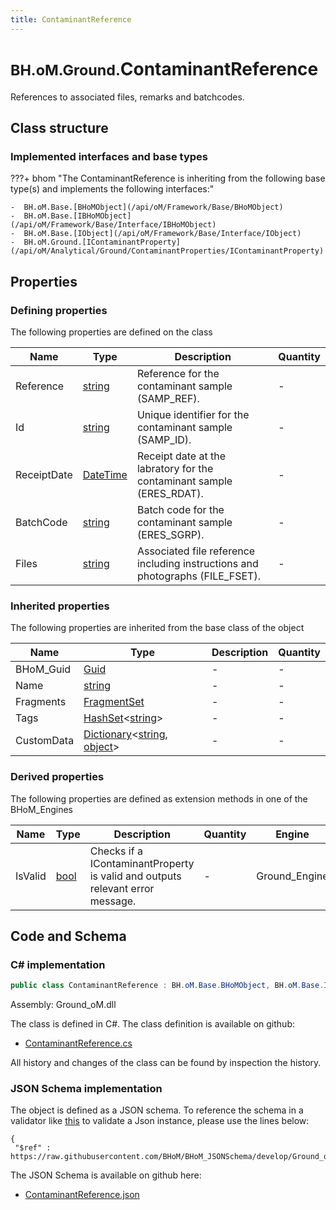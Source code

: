 ```yaml
---
title: ContaminantReference
---
```


# <small>BH.oM.Ground.</small>**ContaminantReference**

References to associated files, remarks and batchcodes.

## Class structure

### Implemented interfaces and base types

???+ bhom "The ContaminantReference is inheriting from the following base type(s) and implements the following interfaces:"

    -  BH.oM.Base.[BHoMObject](/api/oM/Framework/Base/BHoMObject)
    -  BH.oM.Base.[IBHoMObject](/api/oM/Framework/Base/Interface/IBHoMObject)
    -  BH.oM.Base.[IObject](/api/oM/Framework/Base/Interface/IObject)
    -  BH.oM.Ground.[IContaminantProperty](/api/oM/Analytical/Ground/ContaminantProperties/IContaminantProperty)


## Properties



### Defining properties

The following properties are defined on the class

| Name             | Type             | Description      | Quantity         |
|------------------|------------------|------------------|------------------|
| Reference | [string](https://learn.microsoft.com/en-us/dotnet/api/System.String?view=netstandard-2.0) | Reference for the contaminant sample (SAMP_REF). | - |
| Id | [string](https://learn.microsoft.com/en-us/dotnet/api/System.String?view=netstandard-2.0) | Unique identifier for the contaminant sample (SAMP_ID). | - |
| ReceiptDate | [DateTime](https://learn.microsoft.com/en-us/dotnet/api/System.DateTime?view=netstandard-2.0) | Receipt date at the labratory for the contaminant sample (ERES_RDAT). | - |
| BatchCode | [string](https://learn.microsoft.com/en-us/dotnet/api/System.String?view=netstandard-2.0) | Batch code for the contaminant sample (ERES_SGRP). | - |
| Files | [string](https://learn.microsoft.com/en-us/dotnet/api/System.String?view=netstandard-2.0) | Associated file reference including instructions and photographs (FILE_FSET). | - |


### Inherited properties
The following properties are inherited from the base class of the object

| Name             | Type             | Description      | Quantity         |
|------------------|------------------|------------------|------------------|
| BHoM_Guid | [Guid](https://learn.microsoft.com/en-us/dotnet/api/System.Guid?view=netstandard-2.0) | - | - |
| Name | [string](https://learn.microsoft.com/en-us/dotnet/api/System.String?view=netstandard-2.0) | - | - |
| Fragments | [FragmentSet](/api/oM/Framework/Base/FragmentSet) | - | - |
| Tags | [HashSet](https://learn.microsoft.com/en-us/dotnet/api/System.Collections.Generic.HashSet-1?view=netstandard-2.0)&lt;[string](https://learn.microsoft.com/en-us/dotnet/api/System.String?view=netstandard-2.0)&gt; | - | - |
| CustomData | [Dictionary](https://learn.microsoft.com/en-us/dotnet/api/System.Collections.Generic.Dictionary-2?view=netstandard-2.0)&lt;[string](https://learn.microsoft.com/en-us/dotnet/api/System.String?view=netstandard-2.0), [object](https://learn.microsoft.com/en-us/dotnet/api/System.Object?view=netstandard-2.0)&gt; | - | - |


### Derived properties

The following properties are defined as extension methods in one of the BHoM_Engines

| Name             | Type             | Description      | Quantity         | Engine           |
|------------------|------------------|------------------|------------------|------------------|
| IsValid | [bool](https://learn.microsoft.com/en-us/dotnet/api/System.Boolean?view=netstandard-2.0) | Checks if a IContaminantProperty is valid and outputs relevant error message. | - | Ground_Engine |


## Code and Schema

### C# implementation

``` C# title="C#"
public class ContaminantReference : BH.oM.Base.BHoMObject, BH.oM.Base.IBHoMObject, BH.oM.Base.IObject, BH.oM.Ground.IContaminantProperty
```

Assembly: Ground_oM.dll

The class is defined in C#. The class definition is available on github:

- [ContaminantReference.cs](https://github.com/BHoM/BHoM/blob/develop/Ground_oM/ContaminantProperties\ContaminantReference.cs)

All history and changes of the class can be found by inspection the history.
### JSON Schema implementation

The object is defined as a JSON schema. To reference the schema in a validator like [this](https://www.jsonschemavalidator.net/) to validate a Json instance, please use the lines below:

``` { .json .copy .select } title="JSON Schema"
{
 "$ref" : https://raw.githubusercontent.com/BHoM/BHoM_JSONSchema/develop/Ground_oM/ContaminantReference.json}
```

The JSON Schema is available on github here:

- [ContaminantReference.json](https://github.com/BHoM/BHoM_JSONSchema/blob/develop/Ground_oM/ContaminantReference.json)
